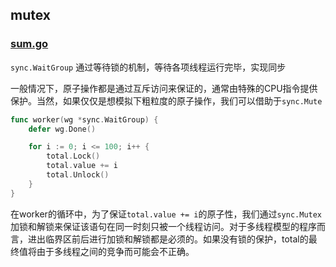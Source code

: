 ## mutex

### [sum.go](sum.go)

`sync.WaitGroup` 通过等待锁的机制，等待各项线程运行完毕，实现同步

一般情况下，原子操作都是通过互斥访问来保证的，通常由特殊的CPU指令提供保护。当然，如果仅仅是想模拟下粗粒度的原子操作，我们可以借助于`sync.Mute`

```go
func worker(wg *sync.WaitGroup) {
    defer wg.Done()

    for i := 0; i <= 100; i++ {
        total.Lock()
        total.value += i
        total.Unlock()
    }
}
```

在worker的循环中，为了保证`total.value += i`的原子性，我们通过`sync.Mutex`加锁和解锁来保证该语句在同一时刻只被一个线程访问。对于多线程模型的程序而言，进出临界区前后进行加锁和解锁都是必须的。如果没有锁的保护，total的最终值将由于多线程之间的竞争而可能会不正确。




